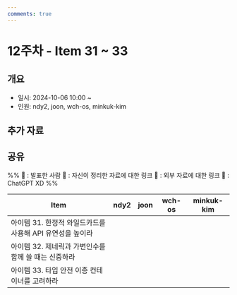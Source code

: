 ```yaml
---
comments: true
---
```


# 12주차 - Item 31 ~ 33

## 개요

- 일시: 2024-10-06 10:00 ~ 
- 인원: ndy2, joon, wch-os, minkuk-kim

## 추가 자료


## 공유
%% 
📢 : 발표한 사람
📄 : 자신이 정리한 자료에 대한 링크
🔗 : 외부 자료에 대한 링크
🤖 : ChatGPT XD
%%

| Item                                | ndy2 | joon | wch-os | minkuk-kim |
| ----------------------------------- | ---- | ---- | ------ | ---------- |
| 아이템 31. 한정적 와일드카드를 사용해 API 유연성을 높이라 |      |      |        |            |
| 아이템 32. 제네릭과 가변인수를 함께 쓸 때는 신중하라     |      |      |        |            |
| 아이템 33. 타입 안전 이종 컨테이너를 고려하라         |      |      |        |            |
